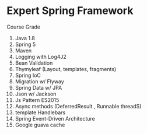 # Expert Spring Framework

Course Grade

1. Java 1.8
2. Spring 5
3. Maven
4. Logging with Log4J2
5. Bean Validation
6. Thymyleaf (Layout, templates, fragments)
7. Spring IoC
8. Migration w/ Flyway
9. Spring Data w/ JPA
10. Json w/ Jackson
11. Js Pattern ES2015
12. Async methods (DeferredResult , Runnable threadS)
13. template Handlebars
14. Spring Event-Driven Architecture 
15. Google guava cache
